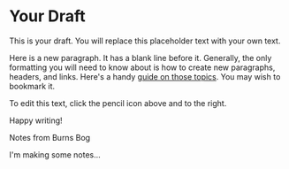 # Your Draft

This is your draft. You will replace this placeholder text with your own text.

Here is a new paragraph. It has a blank line before it. Generally, the only formatting you will need to know about is how to create new paragraphs, headers, and links. Here's a handy [guide on those topics](https://help.github.com/articles/basic-writing-and-formatting-syntax/). You may wish to bookmark it.

To edit this text, click the pencil icon above and to the right.

Happy writing!


Notes from Burns Bog

I'm making some notes...
